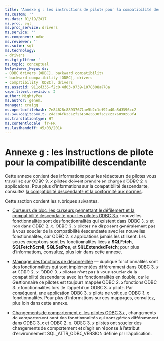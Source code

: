 ```yaml
---
title: 'Annexe g : les instructions de pilote pour la compatibilité descendante | Documents Microsoft'
ms.custom: ''
ms.date: 01/19/2017
ms.prod: sql
ms.prod_service: drivers
ms.service: ''
ms.component: odbc
ms.reviewer: ''
ms.suite: sql
ms.technology:
- drivers
ms.tgt_pltfrm: ''
ms.topic: conceptual
helpviewer_keywords:
- ODBC drivers [ODBC], backward compatibility
- backward compatibility [ODBC], drivers
- compatibility [ODBC], drivers
ms.assetid: 911cd335-f2c0-4d03-9739-1078308a678a
caps.latest.revision: 5
author: MightyPen
ms.author: genemi
manager: craigg
ms.openlocfilehash: 7e84628c88937674ae5b2c1c992a40a8d3396cc2
ms.sourcegitcommit: 2ddc0bfb3ce2f2b160e3638f1c2c237a898263f4
ms.translationtype: HT
ms.contentlocale: fr-FR
ms.lasthandoff: 05/03/2018
---
```

# <a name="appendix-g-driver-guidelines-for-backward-compatibility"></a>Annexe g : les instructions de pilote pour la compatibilité descendante
Cette annexe contient des informations pour les rédacteurs de pilotes vous travaillez sur ODBC 3. *x* pilotes doivent prendre en charge d’ODBC 2. *x* applications. Pour plus d’informations sur la compatibilité descendante, consultez [la compatibilité descendante et la conformité aux normes](../../../odbc/reference/develop-app/backward-compatibility-and-standards-compliance.md).  
  
 Cette section contient les rubriques suivantes.  
  
-   [Curseurs de bloc, les curseurs permettant le défilement et la compatibilité descendante pour les pilotes ODBC 3.x](../../../odbc/reference/appendixes/block-cursors-scrollable-cursors-and-backward-compatibility.md) : nouvelles fonctionnalités sont des fonctionnalités qui existent dans ODBC 3. *x* et non dans ODBC 2. *x*. ODBC 3. *x* pilotes ne disposent généralement pas à vous soucier de la compatibilité descendante avec les nouvelles fonctionnalités, car ODBC 2. *x* applications jamais les utilisent. Les seules exceptions sont les fonctionnalités liées à **SQLFetch**, **SQLFetchScroll**, **SQLSetPos**, et **SQLExtendedFetch**; pour plus d’informations, consultez, plus loin dans cette annexe.  
  
-   [Mappage des fonctions de déconseillée](../../../odbc/reference/appendixes/mapping-deprecated-functions.md) — dupliqué fonctionnalités sont des fonctionnalités qui sont implémentées différemment dans ODBC 3. *x* et ODBC 2. *x*. ODBC 3. *x* pilotes n’ont pas à vous soucier de la compatibilité descendante avec les fonctionnalités en double, car le Gestionnaire de pilotes est toujours mappée ODBC 2. *x* fonctions ODBC 3. *x* fonctionnalités lors de l’appel d’un ODBC 3. *x* pilote. Par conséquent, une application ODBC 3. *x* pilote ne voit que ODBC 3. *x* fonctionnalités. Pour plus d’informations sur ces mappages, consultez, plus loin dans cette annexe.  
  
-   [Changements de comportement et les pilotes ODBC 3.x](../../../odbc/reference/appendixes/behavioral-changes-and-odbc-3-x-drivers.md) , changements de comportement sont des fonctionnalités qui sont gérées différemment dans ODBC 3. *x* et ODBC 2. *x*. ODBC 3. *x* pilotes ont soucier des changements de comportement et d’agir en réponse à l’attribut d’environnement SQL_ATTR_ODBC_VERSION définie par l’application.
